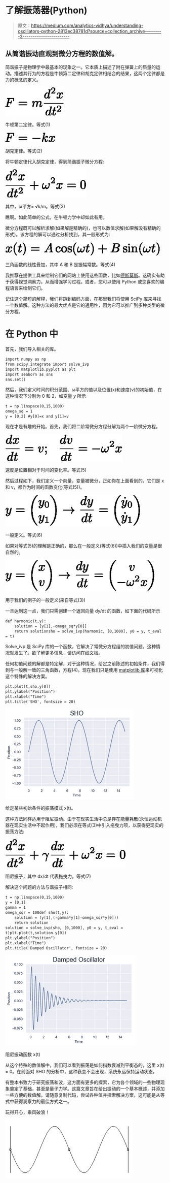 # 了解振荡器(Python)

> 原文：<https://medium.com/analytics-vidhya/understanding-oscillators-python-2813ec38781d?source=collection_archive---------3----------------------->

## **从简谐振动直观到微分方程的数值解。**

简谐振子是物理学中最基本的现象之一。它本质上描述了附在弹簧上的质量的运动。描述其行为的方程是牛顿第二定律和胡克定律相结合的结果，这两个定律都是力的概念的定义。

![](img/183ddf8db527b826991c5a96ab60b21c.png)

牛顿第二定律。等式(1)

![](img/437c4aae46ba33653c091dc2ca77c307.png)

胡克定律。等式(2)

将牛顿定律代入胡克定律，得到简谐振子微分方程:

![](img/9054c1b3dfabbba35d04e36bcd8504db.png)

其中，ω平方= √k/m。等式(3)

瞧啊。如此简单的公式，在牛顿力学中却如此有用。

微分方程既可以解析求解(如果解是精确的)，也可以数值求解(如果解没有精确的形式)。该方程的解可以通过分析找到，其一般形式为:

![](img/852d55bf9b7118d4e26468b3527fadbe.png)

三角函数的线性叠加，其中 A 和 B 是振幅常数。等式(4)

我推荐在提供工具来绘制它们的网站上使用这些函数，比如[德斯莫斯](https://www.desmos.com/?lang=en)。这确实有助于获得视觉洞察力，从而增强学习过程。或者，您可以使用 Python 或您喜欢的编程语言来绘制它们。

记住这个简短的解释，我们将跳到编码方面，在那里我们将使用 SciPy 库来寻找一个数值解。这种方法的最大优点是它的通用性，因为它可以推广到多种类型的微分方程。

# **在 Python 中**

首先，我们导入相关的库。

```
import numpy as np 
from scipy.integrate import solve_ivp
import matplotlib.pyplot as plt
import seaborn as sns
sns.set()
```

然后，我们定义时间的积分范围、ω平方的值以及位置(x)和速度(v)的初始值，在这种情况下分别为 0 和 2，如变量 *y* 所示

```
t = np.linspace(0,15,1000)
omega_sq = 1
y = [0,2] #y[0]=x and y[1]=v
```

现在才是有趣的开始。首先，我们将二阶常微分方程分解为两个一阶微分方程。

![](img/dfdc10c34ad94422bc4a4e82db9d4fc1.png)

速度是位置相对于时间的变化率。等式(5)

然后过程如下，我们定义一个向量，变量被微分，正如你在上面看到的，它们是 x 和 v，都作为时间的函数变化(等式(5))。

![](img/ffbf68fd311d8ab8f5fce266f992bf43.png)

一般定义。等式(6)

如果对等式(5)的理解是正确的，那么在一般定义(等式(6))中插入我们的变量是很自然的。

![](img/75a2c1f8557cf01ee81bcab64ca0e806.png)

用于我们的例子的一般定义(来自等式(3))

一旦达到这一点，我们只需创建一个返回向量 dy/dt 的函数，如下面的代码所示

```
def harmonic(t,y):
    solution = [y[1],-omega_sq*y[0]]
    return solutionsho = solve_ivp(harmonic, [0,1000], y0 = y, t_eval = t)
```

Solve_ivp 是 SciPy 库的一个函数，它解决了常微分方程组的初值问题，这种情况就发生了。欲了解更多信息，请访问[在线文档](https://docs.scipy.org/doc/scipy/reference/generated/scipy.integrate.solve_ivp.html)。

任何初值问题的解都是特定解，对于这种情况，给定之前陈述的初始条件，我们得到与一般解一致的三角函数，方程(4)。现在我们只是使用 [matplotlib 库](https://matplotlib.org/)来可视化这个特殊的解决方案。

```
plt.plot(t,sho.y[0])
plt.ylabel("Position")
plt.xlabel("Time")
plt.title('SHO', fontsize = 20)
```

![](img/6b4f8738a4008bf5d93f544a879cdffd.png)

给定某些初始条件的振荡模式 x(t)。

这种方法同样适用于阻尼振动。由于在现实生活中总是存在能量耗散(永恒运动机器在现实生活中不起作用)，我们必须在等式(3)中引入拖曳力项，以获得更现实的振荡方法:

![](img/38e06156be635f8d8f044be0594f95dc.png)

阻尼振子，其中 dx/dt 代表拖曳力。等式(7)

解决这个问题的方法与谐振子相同:

```
t = np.linspace(0,15,1000)
y = [0,1]
gamma = 1
omega_sqr = 100def sho(t,y):
    solution = (y[1],(-gamma*y[1]-omega_sqr*y[0]))
    return solution
solution = solve_ivp(sho, [0,1000], y0 = y, t_eval = t)plt.plot(t,solution.y[0])
plt.ylabel("Position")
plt.xlabel("Time")
plt.title('Damped Oscillator', fontsize = 20)
```

![](img/bee4e389d6be4863808b0853380d95d9.png)

阻尼振动函数 x(t)

从这个特殊的数值解中，我们可以看到振荡是如何指数衰减到平衡态的，这里 x(t) = 0。在前面对 SHO 的分析中，这种衰变不会出现，系统永远保持运动状态。

有整本书致力于研究振荡和波，这方面有更多的探索，它为各个领域的一些物理现象奠定了基础，甚至是量子力学。这篇文章旨在给出振动的一个基本概述，并添加一些方便的数值解。请随意复制代码，尝试各种值并探索解决方案，这可能是从等式中获得洞察力的最佳方式之一。

玩得开心，乘风破浪！

![](img/22e08c7734bc6300937fe63039de3815.png)